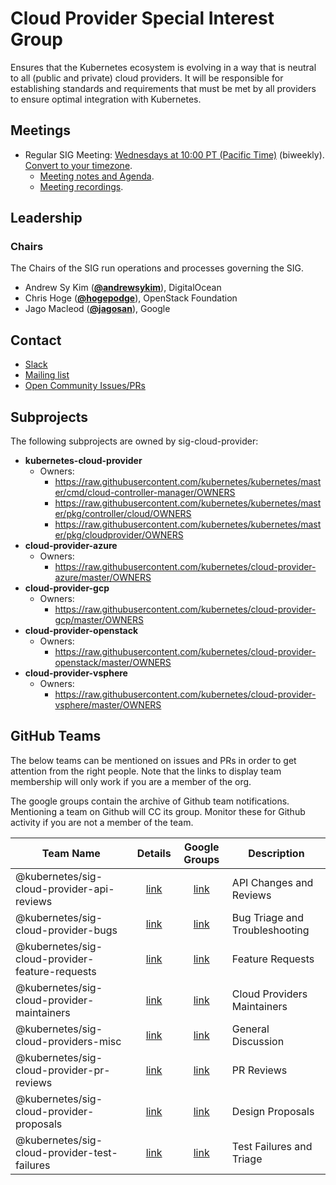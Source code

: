 <!---
This is an autogenerated file!

Please do not edit this file directly, but instead make changes to the
sigs.yaml file in the project root.

To understand how this file is generated, see https://git.k8s.io/community/generator/README.md
-->
# Cloud Provider Special Interest Group

Ensures that the Kubernetes ecosystem is evolving in a way that is neutral to all (public and private) cloud providers. It will be responsible for establishing standards and requirements that must be met by all providers to ensure optimal integration with Kubernetes.

## Meetings
* Regular SIG Meeting: [Wednesdays at 10:00 PT (Pacific Time)](https://docs.google.com/document/d/1FQx0BPlkkl1Bn0c9ocVBxYIKojpmrS1CFP5h0DI68AE/edit) (biweekly). [Convert to your timezone](http://www.thetimezoneconverter.com/?t=10:00&tz=PT%20%28Pacific%20Time%29).
  * [Meeting notes and Agenda](TODO).
  * [Meeting recordings](TODO).

## Leadership

### Chairs
The Chairs of the SIG run operations and processes governing the SIG.

* Andrew Sy Kim (**[@andrewsykim](https://github.com/andrewsykim)**), DigitalOcean
* Chris Hoge (**[@hogepodge](https://github.com/hogepodge)**), OpenStack Foundation
* Jago Macleod (**[@jagosan](https://github.com/jagosan)**), Google

## Contact
* [Slack](https://kubernetes.slack.com/messages/sig-cloud-provider)
* [Mailing list](https://groups.google.com/forum/#!forum/kubernetes-sig-cloud-provider)
* [Open Community Issues/PRs](https://github.com/kubernetes/community/labels/sig%2Fcloud-provider)

## Subprojects

The following subprojects are owned by sig-cloud-provider:
- **kubernetes-cloud-provider**
  - Owners:
    - https://raw.githubusercontent.com/kubernetes/kubernetes/master/cmd/cloud-controller-manager/OWNERS
    - https://raw.githubusercontent.com/kubernetes/kubernetes/master/pkg/controller/cloud/OWNERS
    - https://raw.githubusercontent.com/kubernetes/kubernetes/master/pkg/cloudprovider/OWNERS
- **cloud-provider-azure**
  - Owners:
    - https://raw.githubusercontent.com/kubernetes/cloud-provider-azure/master/OWNERS
- **cloud-provider-gcp**
  - Owners:
    - https://raw.githubusercontent.com/kubernetes/cloud-provider-gcp/master/OWNERS
- **cloud-provider-openstack**
  - Owners:
    - https://raw.githubusercontent.com/kubernetes/cloud-provider-openstack/master/OWNERS
- **cloud-provider-vsphere**
  - Owners:
    - https://raw.githubusercontent.com/kubernetes/cloud-provider-vsphere/master/OWNERS

## GitHub Teams

The below teams can be mentioned on issues and PRs in order to get attention from the right people.
Note that the links to display team membership will only work if you are a member of the org.

The google groups contain the archive of Github team notifications.
Mentioning a team on Github will CC its group.
Monitor these for Github activity if you are not a member of the team.

| Team Name | Details | Google Groups | Description |
| --------- |:-------:|:-------------:|  ----------- |
| @kubernetes/sig-cloud-provider-api-reviews | [link](https://github.com/orgs/kubernetes/teams/sig-cloud-provider-api-reviews) | [link](https://groups.google.com/forum/#!forum/kubernetes-sig-cloud-provider-api-reviews) | API Changes and Reviews |
| @kubernetes/sig-cloud-provider-bugs | [link](https://github.com/orgs/kubernetes/teams/sig-cloud-provider-bugs) | [link](https://groups.google.com/forum/#!forum/kubernetes-sig-cloud-provider-bugs) | Bug Triage and Troubleshooting |
| @kubernetes/sig-cloud-provider-feature-requests | [link](https://github.com/orgs/kubernetes/teams/sig-cloud-provider-feature-requests) | [link](https://groups.google.com/forum/#!forum/kubernetes-sig-cloud-provider-feature-requests) | Feature Requests |
| @kubernetes/sig-cloud-provider-maintainers | [link](https://github.com/orgs/kubernetes/teams/sig-cloud-provider-maintainers) | [link](https://groups.google.com/forum/#!forum/kubernetes-sig-cloud-provider-maintainers) | Cloud Providers Maintainers |
| @kubernetes/sig-cloud-providers-misc | [link](https://github.com/orgs/kubernetes/teams/sig-cloud-providers-misc) | [link](https://groups.google.com/forum/#!forum/kubernetes-sig-cloud-providers-misc) | General Discussion |
| @kubernetes/sig-cloud-provider-pr-reviews | [link](https://github.com/orgs/kubernetes/teams/sig-cloud-provider-pr-reviews) | [link](https://groups.google.com/forum/#!forum/kubernetes-sig-cloud-provider-pr-reviews) | PR Reviews |
| @kubernetes/sig-cloud-provider-proposals | [link](https://github.com/orgs/kubernetes/teams/sig-cloud-provider-proposals) | [link](https://groups.google.com/forum/#!forum/kubernetes-sig-cloud-provider-proposals) | Design Proposals |
| @kubernetes/sig-cloud-provider-test-failures | [link](https://github.com/orgs/kubernetes/teams/sig-cloud-provider-test-failures) | [link](https://groups.google.com/forum/#!forum/kubernetes-sig-cloud-provider-test-failures) | Test Failures and Triage |

<!-- BEGIN CUSTOM CONTENT -->

<!-- END CUSTOM CONTENT -->
